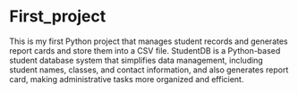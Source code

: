 # First_project
This is my first Python project that manages student records and generates report cards and store them into a CSV file.
StudentDB is a Python-based student database system that simplifies data management, including student names, classes, and contact information, and also generates report card, making administrative tasks more organized and efficient.
